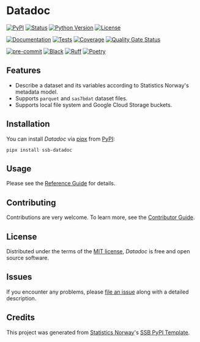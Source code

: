 # Datadoc

[![PyPI](https://img.shields.io/pypi/v/ssb-datadoc.svg)][pypi status]
[![Status](https://img.shields.io/pypi/status/ssb-datadoc.svg)][pypi status]
[![Python Version](https://img.shields.io/pypi/pyversions/ssb-datadoc)][pypi status]
[![License](https://img.shields.io/pypi/l/ssb-datadoc)][license]

[![Documentation](https://github.com/statisticsnorway/datadoc/actions/workflows/docs.yml/badge.svg)][documentation]
[![Tests](https://github.com/statisticsnorway/datadoc/actions/workflows/tests.yml/badge.svg)][tests]
[![Coverage](https://sonarcloud.io/api/project_badges/measure?project=statisticsnorway_datadoc&metric=coverage)][sonarcov]
[![Quality Gate Status](https://sonarcloud.io/api/project_badges/measure?project=statisticsnorway_datadoc&metric=alert_status)][sonarquality]

[![pre-commit](https://img.shields.io/badge/pre--commit-enabled-brightgreen?logo=pre-commit&logoColor=white)][pre-commit]
[![Black](https://img.shields.io/badge/code%20style-black-000000.svg)][black]
[![Ruff](https://img.shields.io/endpoint?url=https://raw.githubusercontent.com/astral-sh/ruff/main/assets/badge/v2.json)](https://github.com/astral-sh/ruff)
[![Poetry](https://img.shields.io/endpoint?url=https://python-poetry.org/badge/v0.json)][poetry]

[pypi status]: https://pypi.org/project/ssb-datadoc/
[documentation]: https://statisticsnorway.github.io/datadoc
[tests]: https://github.com/statisticsnorway/datadoc/actions?workflow=Tests

[sonarcov]: https://sonarcloud.io/summary/overall?id=statisticsnorway_datadoc
[sonarquality]: https://sonarcloud.io/summary/overall?id=statisticsnorway_datadoc
[pre-commit]: https://github.com/pre-commit/pre-commit
[black]: https://github.com/psf/black
[poetry]: https://python-poetry.org/

## Features

- Describe a dataset and its variables according to Statistics Norway's metadata model.
- Supports `parquet` and `sas7bdat` dataset files.
- Supports local file system and Google Cloud Storage buckets.

## Installation

You can install _Datadoc_ via [pipx] from [PyPI]:

```console
pipx install ssb-datadoc
```

## Usage

Please see the [Reference Guide] for details.

## Contributing

Contributions are very welcome.
To learn more, see the [Contributor Guide].

## License

Distributed under the terms of the [MIT license][license],
_Datadoc_ is free and open source software.

## Issues

If you encounter any problems,
please [file an issue] along with a detailed description.

## Credits

This project was generated from [Statistics Norway]'s [SSB PyPI Template].

[statistics norway]: https://www.ssb.no/en
[pypi]: https://pypi.org/
[ssb pypi template]: https://github.com/statisticsnorway/ssb-pypitemplate
[file an issue]: https://github.com/statisticsnorway/datadoc/issues
[pipx]: https://pipx.pypa.io/latest/installation/

<!-- github-only -->

[license]: https://github.com/statisticsnorway/datadoc/blob/main/LICENSE
[contributor guide]: https://github.com/statisticsnorway/datadoc/blob/main/CONTRIBUTING.md
[reference guide]: https://statisticsnorway.github.io/datadoc/reference.html
